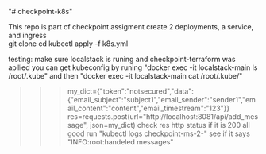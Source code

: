 
"# checkpoint-k8s" 

This repo is part of checkpoint assigment 
create 2 deployments, a service, and ingress  
git clone 
cd
kubectl apply -f k8s.yml


testing:
make sure localstack is runing and checkpoint-terraform was apllied
you can get kubeconfig by runing "docker exec -it localstack-main ls /root/.kube"
and then "docker exec -it localstack-main cat /root/.kube/<file>"
 
>>> my_dict={"token":"notsecured","data":{"email_subject":"subject1","email_sender":"sender1","email_content":"content","email_timestream":"123"}}
>>> res=requests.post(url="http://localhost:8081/api/add_message", json=my_dict)
check res http status if it is 200 all good
run "kubectl logs checkpoint-ms-2-<id>" see if it says "INFO:root:handeled messages"   



